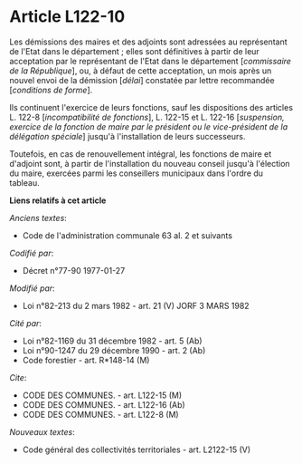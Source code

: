 # Article L122-10

Les démissions des maires et des adjoints sont adressées au représentant de l'Etat dans le département ; elles sont
définitives à partir de leur acceptation par le représentant de l'Etat dans le département [*commissaire de la République*],
ou, à défaut de cette acceptation, un mois après un nouvel envoi de la démission [*délai*] constatée par lettre recommandée
[*conditions de forme*].

Ils continuent l'exercice de leurs fonctions, sauf les dispositions des articles L. 122-8 [*incompatibilité de fonctions*],
L. 122-15 et L. 122-16 [*suspension, exercice de la fonction de maire par le président ou le vice-président de la délégation
spéciale*] jusqu'à l'installation de leurs successeurs.

Toutefois, en cas de renouvellement intégral, les fonctions de maire et d'adjoint sont, à partir de l'installation du nouveau
conseil jusqu'à l'élection du maire, exercées parmi les conseillers municipaux dans l'ordre du tableau.

**Liens relatifs à cet article**

_Anciens textes_:

  - Code de l'administration communale 63 al. 2 et suivants

_Codifié par_:

  - Décret n°77-90 1977-01-27

_Modifié par_:

  - Loi n°82-213 du 2 mars 1982 - art. 21 (V) JORF 3 MARS 1982

_Cité par_:

  - Loi n°82-1169 du 31 décembre 1982 - art. 5 (Ab)
  - Loi n°90-1247 du 29 décembre 1990 - art. 2 (Ab)
  - Code forestier - art. R*148-14 (M)

_Cite_:

  - CODE DES COMMUNES. - art. L122-15 (M)
  - CODE DES COMMUNES. - art. L122-16 (Ab)
  - CODE DES COMMUNES. - art. L122-8 (M)

_Nouveaux textes_:

  - Code général des collectivités territoriales - art. L2122-15 (V)
